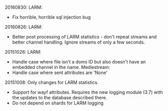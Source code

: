 20160830:
LARM:

* Fix horrible, horrible sql injection bug

20160826:
LARM:

* Better post processing of LARM statistics - don't repeat streams and better channel handling. Ignore streams of only a few seconds.

20151026:
LARM:

* Handle case where file isn't a doms ID but also doesn't have an embedded channel in the name.
Mediestream:
* Handle case where sent attributes are 'None'

20151008:
Only changes for LARM statistics.

* Support for wayf attributes. Requires the new logging module (3.7) with the updates to the database described there.
* Do not depend on shards for LARM logging

